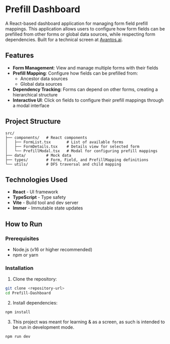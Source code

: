 # Prefill Dashboard

A React-based dashboard application for managing form field prefill mappings. This application allows users to configure how form fields can be prefilled from other forms or global data sources, while respecting form dependencies. Built for a technical screen at [Avantos.ai](https://avantos.ai/).

## Features

- **Form Management**: View and manage multiple forms with their fields
- **Prefill Mapping**: Configure how fields can be prefilled from:
  - Ancestor data sources
  - Global data sources
- **Dependency Tracking**: Forms can depend on other forms, creating a hierarchical structure
- **Interactive UI**: Click on fields to configure their prefill mappings through a modal interface

## Project Structure

```
src/
├── components/   # React components
│   ├── FormList.tsx       # List of available forms
│   ├── FormDetails.tsx    # Details view for selected form
│   └── PrefillModal.tsx   # Modal for configuring prefill mappings
├── data/         # Mock data
├── types/        # Form, Field, and PrefillMapping definitions
└── utils/        # DFS traversal and child mapping
```

## Technologies Used

- **React** - UI framework
- **TypeScript** - Type safety
- **Vite** - Build tool and dev server
- **Immer** - Immutable state updates

## How to Run

### Prerequisites

- Node.js (v16 or higher recommended)
- npm or yarn

### Installation

1. Clone the repository:
```bash
git clone <repository-url>
cd Prefill-Dashboard
```

2. Install dependencies:
```bash
npm install
```

3. This project was meant for learning & as a screen, as such is intended to be run in development mode.
```bash
npm run dev
```
